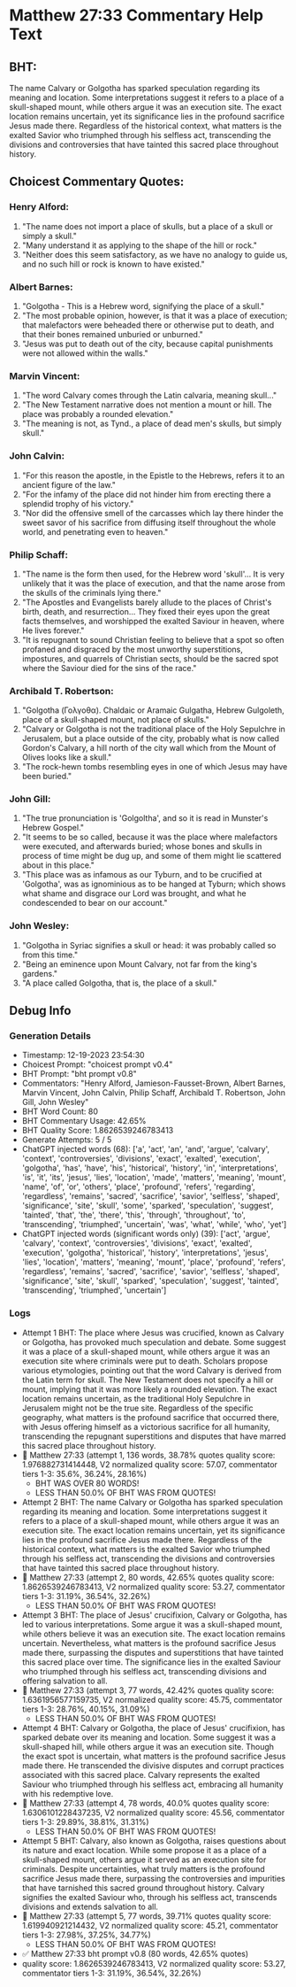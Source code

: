 # Matthew 27:33 Commentary Help Text

## BHT:
The name Calvary or Golgotha has sparked speculation regarding its meaning and location. Some interpretations suggest it refers to a place of a skull-shaped mount, while others argue it was an execution site. The exact location remains uncertain, yet its significance lies in the profound sacrifice Jesus made there. Regardless of the historical context, what matters is the exalted Savior who triumphed through his selfless act, transcending the divisions and controversies that have tainted this sacred place throughout history.

## Choicest Commentary Quotes:
### Henry Alford:
1. "The name does not import a place of skulls, but a place of a skull or simply a skull."
2. "Many understand it as applying to the shape of the hill or rock."
3. "Neither does this seem satisfactory, as we have no analogy to guide us, and no such hill or rock is known to have existed."

### Albert Barnes:
1. "Golgotha - This is a Hebrew word, signifying the place of a skull."
2. "The most probable opinion, however, is that it was a place of execution; that malefactors were beheaded there or otherwise put to death, and that their bones remained unburied or unburned."
3. "Jesus was put to death out of the city, because capital punishments were not allowed within the walls."

### Marvin Vincent:
1. "The word Calvary comes through the Latin calvaria, meaning skull..." 
2. "The New Testament narrative does not mention a mount or hill. The place was probably a rounded elevation."
3. "The meaning is not, as Tynd., a place of dead men's skulls, but simply skull."

### John Calvin:
1. "For this reason the apostle, in the Epistle to the Hebrews, refers it to an ancient figure of the law."
2. "For the infamy of the place did not hinder him from erecting there a splendid trophy of his victory."
3. "Nor did the offensive smell of the carcasses which lay there hinder the sweet savor of his sacrifice from diffusing itself throughout the whole world, and penetrating even to heaven."

### Philip Schaff:
1. "The name is the form then used, for the Hebrew word 'skull'... It is very unlikely that it was the place of execution, and that the name arose from the skulls of the criminals lying there."
2. "The Apostles and Evangelists barely allude to the places of Christ's birth, death, and resurrection... They fixed their eyes upon the great facts themselves, and worshipped the exalted Saviour in heaven, where He lives forever."
3. "It is repugnant to sound Christian feeling to believe that a spot so often profaned and disgraced by the most unworthy superstitions, impostures, and quarrels of Christian sects, should be the sacred spot where the Saviour died for the sins of the race."

### Archibald T. Robertson:
1. "Golgotha (Γολγοθα). Chaldaic or Aramaic Gulgatha, Hebrew Gulgoleth, place of a skull-shaped mount, not place of skulls." 
2. "Calvary or Golgotha is not the traditional place of the Holy Sepulchre in Jerusalem, but a place outside of the city, probably what is now called Gordon's Calvary, a hill north of the city wall which from the Mount of Olives looks like a skull."
3. "The rock-hewn tombs resembling eyes in one of which Jesus may have been buried."

### John Gill:
1. "The true pronunciation is 'Golgoltha', and so it is read in Munster's Hebrew Gospel."
2. "It seems to be so called, because it was the place where malefactors were executed, and afterwards buried; whose bones and skulls in process of time might be dug up, and some of them might lie scattered about in this place."
3. "This place was as infamous as our Tyburn, and to be crucified at 'Golgotha', was as ignominious as to be hanged at Tyburn; which shows what shame and disgrace our Lord was brought, and what he condescended to bear on our account."

### John Wesley:
1. "Golgotha in Syriac signifies a skull or head: it was probably called so from this time." 
2. "Being an eminence upon Mount Calvary, not far from the king's gardens."
3. "A place called Golgotha, that is, the place of a skull."


## Debug Info
### Generation Details
- Timestamp: 12-19-2023 23:54:30
- Choicest Prompt: "choicest prompt v0.4"
- BHT Prompt: "bht prompt v0.8"
- Commentators: "Henry Alford, Jamieson-Fausset-Brown, Albert Barnes, Marvin Vincent, John Calvin, Philip Schaff, Archibald T. Robertson, John Gill, John Wesley"
- BHT Word Count: 80
- BHT Commentary Usage: 42.65%
- BHT Quality Score: 1.8626539246783413
- Generate Attempts: 5 / 5
- ChatGPT injected words (68):
	['a', 'act', 'an', 'and', 'argue', 'calvary', 'context', 'controversies', 'divisions', 'exact', 'exalted', 'execution', 'golgotha', 'has', 'have', 'his', 'historical', 'history', 'in', 'interpretations', 'is', 'it', 'its', 'jesus', 'lies', 'location', 'made', 'matters', 'meaning', 'mount', 'name', 'of', 'or', 'others', 'place', 'profound', 'refers', 'regarding', 'regardless', 'remains', 'sacred', 'sacrifice', 'savior', 'selfless', 'shaped', 'significance', 'site', 'skull', 'some', 'sparked', 'speculation', 'suggest', 'tainted', 'that', 'the', 'there', 'this', 'through', 'throughout', 'to', 'transcending', 'triumphed', 'uncertain', 'was', 'what', 'while', 'who', 'yet']
- ChatGPT injected words (significant words only) (39):
	['act', 'argue', 'calvary', 'context', 'controversies', 'divisions', 'exact', 'exalted', 'execution', 'golgotha', 'historical', 'history', 'interpretations', 'jesus', 'lies', 'location', 'matters', 'meaning', 'mount', 'place', 'profound', 'refers', 'regardless', 'remains', 'sacred', 'sacrifice', 'savior', 'selfless', 'shaped', 'significance', 'site', 'skull', 'sparked', 'speculation', 'suggest', 'tainted', 'transcending', 'triumphed', 'uncertain']

### Logs
- Attempt 1 BHT: The place where Jesus was crucified, known as Calvary or Golgotha, has provoked much speculation and debate. Some suggest it was a place of a skull-shaped mount, while others argue it was an execution site where criminals were put to death. Scholars propose various etymologies, pointing out that the word Calvary is derived from the Latin term for skull. The New Testament does not specify a hill or mount, implying that it was more likely a rounded elevation. The exact location remains uncertain, as the traditional Holy Sepulchre in Jerusalem might not be the true site. Regardless of the specific geography, what matters is the profound sacrifice that occurred there, with Jesus offering himself as a victorious sacrifice for all humanity, transcending the repugnant superstitions and disputes that have marred this sacred place throughout history.
- 🔄 Matthew 27:33 (attempt 1, 136 words, 38.78% quotes quality score: 1.976882731414448, V2 normalized quality score: 57.07, commentator tiers 1-3: 35.6%, 36.24%, 28.16%) 
	- BHT WAS OVER 80 WORDS! 
	- LESS THAN 50.0% OF BHT WAS FROM QUOTES!
- Attempt 2 BHT: The name Calvary or Golgotha has sparked speculation regarding its meaning and location. Some interpretations suggest it refers to a place of a skull-shaped mount, while others argue it was an execution site. The exact location remains uncertain, yet its significance lies in the profound sacrifice Jesus made there. Regardless of the historical context, what matters is the exalted Savior who triumphed through his selfless act, transcending the divisions and controversies that have tainted this sacred place throughout history.
- 🔄 Matthew 27:33 (attempt 2, 80 words, 42.65% quotes quality score: 1.8626539246783413, V2 normalized quality score: 53.27, commentator tiers 1-3: 31.19%, 36.54%, 32.26%) 
	- LESS THAN 50.0% OF BHT WAS FROM QUOTES!
- Attempt 3 BHT: The place of Jesus' crucifixion, Calvary or Golgotha, has led to various interpretations. Some argue it was a skull-shaped mount, while others believe it was an execution site. The exact location remains uncertain. Nevertheless, what matters is the profound sacrifice Jesus made there, surpassing the disputes and superstitions that have tainted this sacred place over time. The significance lies in the exalted Saviour who triumphed through his selfless act, transcending divisions and offering salvation to all.
- 🔄 Matthew 27:33 (attempt 3, 77 words, 42.42% quotes quality score: 1.6361956577159735, V2 normalized quality score: 45.75, commentator tiers 1-3: 28.76%, 40.15%, 31.09%) 
	- LESS THAN 50.0% OF BHT WAS FROM QUOTES!
- Attempt 4 BHT: Calvary or Golgotha, the place of Jesus' crucifixion, has sparked debate over its meaning and location. Some suggest it was a skull-shaped hill, while others argue it was an execution site. Though the exact spot is uncertain, what matters is the profound sacrifice Jesus made there. He transcended the divisive disputes and corrupt practices associated with this sacred place. Calvary represents the exalted Saviour who triumphed through his selfless act, embracing all humanity with his redemptive love.
- 🔄 Matthew 27:33 (attempt 4, 78 words, 40.0% quotes quality score: 1.6306101228437235, V2 normalized quality score: 45.56, commentator tiers 1-3: 29.89%, 38.81%, 31.31%) 
	- LESS THAN 50.0% OF BHT WAS FROM QUOTES!
- Attempt 5 BHT: Calvary, also known as Golgotha, raises questions about its nature and exact location. While some propose it as a place of a skull-shaped mount, others argue it served as an execution site for criminals. Despite uncertainties, what truly matters is the profound sacrifice Jesus made there, surpassing the controversies and impurities that have tarnished this sacred ground throughout history. Calvary signifies the exalted Saviour who, through his selfless act, transcends divisions and extends salvation to all.
- 🔄 Matthew 27:33 (attempt 5, 77 words, 39.71% quotes quality score: 1.619940921214432, V2 normalized quality score: 45.21, commentator tiers 1-3: 27.98%, 37.25%, 34.77%) 
	- LESS THAN 50.0% OF BHT WAS FROM QUOTES!
- ✅ Matthew 27:33 bht prompt v0.8 (80 words, 42.65% quotes)
- quality score: 1.8626539246783413, V2 normalized quality score: 53.27, commentator tiers 1-3: 31.19%, 36.54%, 32.26%)